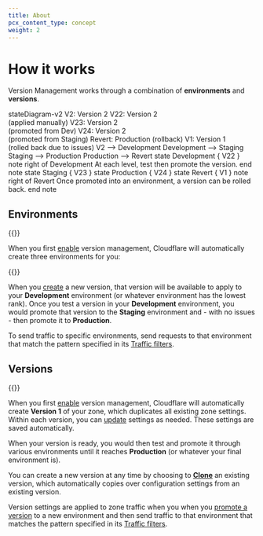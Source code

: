 ```yaml
---
title: About
pcx_content_type: concept
weight: 2
---
```


# How it works

Version Management works through a combination of **environments** and **versions**.

<div class="mermaid">
stateDiagram-v2
    V2: Version 2
    V22: Version 2 <br/>(applied manually)
    V23: Version 2 <br/>(promoted from Dev)
    V24: Version 2 <br/>(promoted from Staging)
    Revert: Production (rollback)
    V1: Version 1 <br/>(rolled back due to issues)
    V2 --> Development
    Development --> Staging
    Staging --> Production
    Production --> Revert
    state Development {
        V22
    }
    note right of Development
            At each level, test then promote the version.
        end note
    state Staging {
        V23
    }
    state Production {
        V24
    }
    state Revert {
        V1
    }
    note right of Revert
            Once promoted into an environment, a version can be rolled back.
        end note
</div>

## Environments

{{<render file="_environment-definition.md">}}
<br/>

When you first [enable](/version-management/how-to/enable/) version management, Cloudflare will automatically create three environments for you: 

{{<render file="_environment-defaults.md">}}

When you [create](/version-management/how-to/versions/#create-version) a new version, that version will be available to apply to your **Development** environment (or whatever environment has the lowest rank). Once you test a version in your **Development** environment, you would promote that version to the **Staging** environment and - with no issues - then promote it to **Production**.

To send traffic to specific environments, send requests to that environment that match the pattern specified in its [Traffic filters](/version-management/reference/traffic-filters/).

## Versions

{{<render file="_version-definition.md">}}
<br/>

When you first [enable](/version-management/how-to/enable/) version management, Cloudflare will automatically create **Version 1** of your zone, which duplicates all existing zone settings. Within each version, you can [update](/version-management/how-to/versions/#change-settings-in-a-version) settings as needed. These settings are saved automatically.

When your version is ready, you would then test and promote it through various environments until it reaches **Production** (or whatever your final environment is).

You can create a new version at any time by choosing to [**Clone**](/version-management/how-to/versions/#create-version) an existing version, which automatically copies over configuration settings from an existing version.

Version settings are applied to zone traffic when you when you [promote a version](/version-management/how-to/environments/#promote-a-version) to a new environment and then send traffic to that environment that matches the pattern specified in its [Traffic filters](/version-management/reference/traffic-filters/).